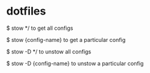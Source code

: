 # dotfiles
$ stow */ to get all configs

$ stow {config-name} to get a particular config

$ stow -D */ to unstow all configs

$ stow -D {config-name} to unstow a particular config

